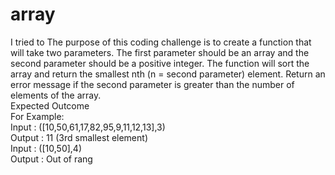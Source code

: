 # array
I tried to The purpose of this coding challenge is to create a function that will take two parameters. The first parameter
should be an array and the second parameter should be a positive integer. The function will sort the array and
return the smallest nth (n = second parameter) element. Return an error message if the second parameter is
greater than the number of elements of the array. <br>
Expected Outcome<br>
For Example:<br>
Input : ([10,50,61,17,82,95,9,11,12,13],3)<br>
Output : 11 (3rd smallest element)<br>
Input : ([10,50],4)<br>
Output : Out of rang<br>